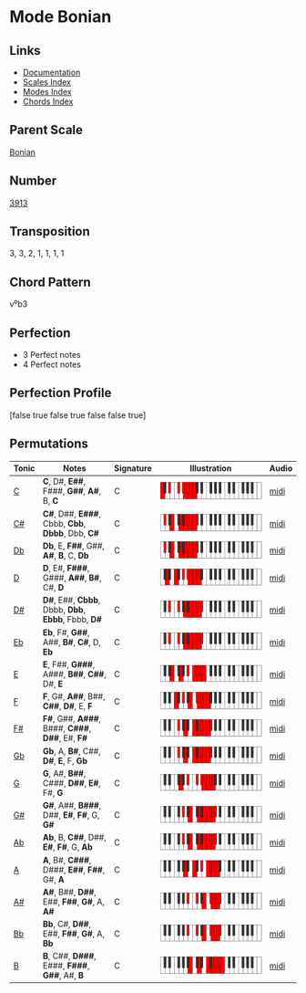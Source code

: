 # Mode Bonian

## Links

- [Documentation](README.md)
- [Scales Index](Scales.md)
- [Modes Index](Modes.md)
- [Chords Index](Chords.md)

## Parent Scale

[Bonian](ScaleBonian.md)

## Number

[3913](https://ianring.com/musictheory/scales/3913)

## Transposition

3, 3, 2, 1, 1, 1, 1

## Chord Pattern

v⁰b3

## Perfection

- 3 Perfect notes
- 4 Perfect notes

## Perfection Profile

[false true false true false false true]

## Permutations

| Tonic | Notes | Signature | Illustration | Audio |
|-------|-------|-----------|--------------|-------|
| [C](ModeCNaturalBonian.md) | **C**, D#, **E##**, F###, **G##**, **A#**, B, **C** | C | ![CNaturalBonian](ModeCNaturalBonian.png) | [midi](https://github.com/edipermadi/music/blob/main/docs/ModeCNaturalBonian.mid?raw=true) |
| [C#](ModeCSharpBonian.md) | **C#**, D##, **E###**, Cbbb, **Cbb**, **Dbbb**, Dbb, **C#** | C | ![CSharpBonian](ModeCSharpBonian.png) | [midi](https://github.com/edipermadi/music/blob/main/docs/ModeCSharpBonian.mid?raw=true) |
| [Db](ModeDFlatBonian.md) | **Db**, E, **F##**, G##, **A#**, **B**, C, **Db** | C | ![DFlatBonian](ModeDFlatBonian.png) | [midi](https://github.com/edipermadi/music/blob/main/docs/ModeDFlatBonian.mid?raw=true) |
| [D](ModeDNaturalBonian.md) | **D**, E#, **F###**, G###, **A##**, **B#**, C#, **D** | C | ![DNaturalBonian](ModeDNaturalBonian.png) | [midi](https://github.com/edipermadi/music/blob/main/docs/ModeDNaturalBonian.mid?raw=true) |
| [D#](ModeDSharpBonian.md) | **D#**, E##, **Cbbb**, Dbbb, **Dbb**, **Ebbb**, Fbbb, **D#** | C | ![DSharpBonian](ModeDSharpBonian.png) | [midi](https://github.com/edipermadi/music/blob/main/docs/ModeDSharpBonian.mid?raw=true) |
| [Eb](ModeEFlatBonian.md) | **Eb**, F#, **G##**, A##, **B#**, **C#**, D, **Eb** | C | ![EFlatBonian](ModeEFlatBonian.png) | [midi](https://github.com/edipermadi/music/blob/main/docs/ModeEFlatBonian.mid?raw=true) |
| [E](ModeENaturalBonian.md) | **E**, F##, **G###**, A###, **B##**, **C##**, D#, **E** | C | ![ENaturalBonian](ModeENaturalBonian.png) | [midi](https://github.com/edipermadi/music/blob/main/docs/ModeENaturalBonian.mid?raw=true) |
| [F](ModeFNaturalBonian.md) | **F**, G#, **A##**, B##, **C##**, **D#**, E, **F** | C | ![FNaturalBonian](ModeFNaturalBonian.png) | [midi](https://github.com/edipermadi/music/blob/main/docs/ModeFNaturalBonian.mid?raw=true) |
| [F#](ModeFSharpBonian.md) | **F#**, G##, **A###**, B###, **C###**, **D##**, E#, **F#** | C | ![FSharpBonian](ModeFSharpBonian.png) | [midi](https://github.com/edipermadi/music/blob/main/docs/ModeFSharpBonian.mid?raw=true) |
| [Gb](ModeGFlatBonian.md) | **Gb**, A, **B#**, C##, **D#**, **E**, F, **Gb** | C | ![GFlatBonian](ModeGFlatBonian.png) | [midi](https://github.com/edipermadi/music/blob/main/docs/ModeGFlatBonian.mid?raw=true) |
| [G](ModeGNaturalBonian.md) | **G**, A#, **B##**, C###, **D##**, **E#**, F#, **G** | C | ![GNaturalBonian](ModeGNaturalBonian.png) | [midi](https://github.com/edipermadi/music/blob/main/docs/ModeGNaturalBonian.mid?raw=true) |
| [G#](ModeGSharpBonian.md) | **G#**, A##, **B###**, D##, **E#**, **F#**, G, **G#** | C | ![GSharpBonian](ModeGSharpBonian.png) | [midi](https://github.com/edipermadi/music/blob/main/docs/ModeGSharpBonian.mid?raw=true) |
| [Ab](ModeAFlatBonian.md) | **Ab**, B, **C##**, D##, **E#**, **F#**, G, **Ab** | C | ![AFlatBonian](ModeAFlatBonian.png) | [midi](https://github.com/edipermadi/music/blob/main/docs/ModeAFlatBonian.mid?raw=true) |
| [A](ModeANaturalBonian.md) | **A**, B#, **C###**, D###, **E##**, **F##**, G#, **A** | C | ![ANaturalBonian](ModeANaturalBonian.png) | [midi](https://github.com/edipermadi/music/blob/main/docs/ModeANaturalBonian.mid?raw=true) |
| [A#](ModeASharpBonian.md) | **A#**, B##, **D##**, E##, **F##**, **G#**, A, **A#** | C | ![ASharpBonian](ModeASharpBonian.png) | [midi](https://github.com/edipermadi/music/blob/main/docs/ModeASharpBonian.mid?raw=true) |
| [Bb](ModeBFlatBonian.md) | **Bb**, C#, **D##**, E##, **F##**, **G#**, A, **Bb** | C | ![BFlatBonian](ModeBFlatBonian.png) | [midi](https://github.com/edipermadi/music/blob/main/docs/ModeBFlatBonian.mid?raw=true) |
| [B](ModeBNaturalBonian.md) | **B**, C##, **D###**, E###, **F###**, **G##**, A#, **B** | C | ![BNaturalBonian](ModeBNaturalBonian.png) | [midi](https://github.com/edipermadi/music/blob/main/docs/ModeBNaturalBonian.mid?raw=true) |
